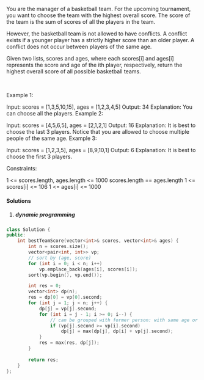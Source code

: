 You are the manager of a basketball team. For the upcoming tournament, you want to choose the team with the highest overall score. The score of the team is the sum of scores of all the players in the team.

However, the basketball team is not allowed to have conflicts. A conflict exists if a younger player has a strictly higher score than an older player. A conflict does not occur between players of the same age.

Given two lists, scores and ages, where each scores[i] and ages[i] represents the score and age of the ith player, respectively, return the highest overall score of all possible basketball teams.

 

Example 1:

Input: scores = [1,3,5,10,15], ages = [1,2,3,4,5]
Output: 34
Explanation: You can choose all the players.
Example 2:

Input: scores = [4,5,6,5], ages = [2,1,2,1]
Output: 16
Explanation: It is best to choose the last 3 players. Notice that you are allowed to choose multiple people of the same age.
Example 3:

Input: scores = [1,2,3,5], ages = [8,9,10,1]
Output: 6
Explanation: It is best to choose the first 3 players. 
 

Constraints:

1 <= scores.length, ages.length <= 1000
scores.length == ages.length
1 <= scores[i] <= 106
1 <= ages[i] <= 1000


#### Solutions

1. ##### dynamic programming


```c++
class Solution {
public:
    int bestTeamScore(vector<int>& scores, vector<int>& ages) {
        int n = scores.size();
        vector<pair<int, int>> vp;
        // sort by (age, score)
        for (int i = 0; i < n; i++)
            vp.emplace_back(ages[i], scores[i]);
        sort(vp.begin(), vp.end());

        int res = 0;
        vector<int> dp(n);
        res = dp[0] = vp[0].second;
        for (int j = 1; j < n; j++) {
            dp[j] = vp[j].second;
            for (int i = j - 1; i >= 0; i--) {
                // can be grouped with former person: with same age or has >= score
                if (vp[j].second >= vp[i].second)
                    dp[j] = max(dp[j], dp[i] + vp[j].second);
            }
            res = max(res, dp[j]);
        }
        
        return res;
    }
};

```